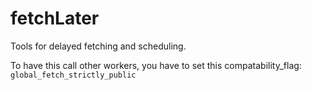 # fetchLater
Tools for delayed fetching and scheduling.

To have this call other workers, you have to set this compatability_flag: `global_fetch_strictly_public`
